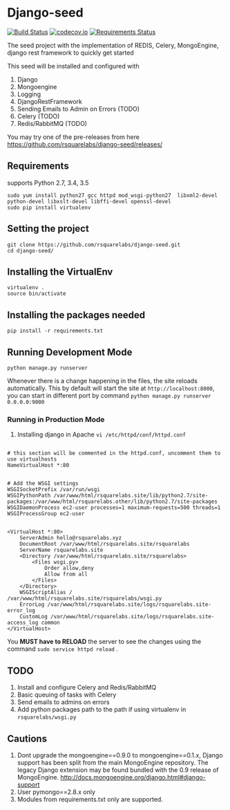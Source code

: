 # Django-seed


[![Build Status](https://api.travis-ci.org/rsquarelabs/django-seed.svg)](https://travis-ci.org/mozilla/kuma)
[![codecov.io](https://codecov.io/github/rsquarelabs/django-seed/coverage.svg?branch=master)](https://codecov.io/github/rsquarelabs/django-seed?branch=master)
[![Requirements Status](https://requires.io/github/rsquarelabs/django-seed/requirements.svg?branch=master)](https://requires.io/github/rsquarelabs/django-seed/requirements/?branch=master)

The seed project with the implementation of REDIS, Celery, MongoEngine, django rest framework to quickly get started 


This seed will be installed and configured with

1. Django
2. Mongoengine
3. Logging 
4. DjangoRestFramework
5. Sending Emails to Admin on Errors (TODO)
6. Celery (TODO)
7. Redis/RabbitMQ (TODO)
 
 
You may try one of the pre-releases from here https://github.com/rsquarelabs/django-seed/releases/
 
## Requirements 

supports Python 2.7, 3.4, 3.5
```
sudo yum install python27 gcc httpd mod_wsgi-python27  libxml2-devel python-devel libxslt-devel libffi-devel openssl-devel
sudo pip install virtualenv
```

## Setting the project
```
git clone https://github.com/rsquarelabs/django-seed.git
cd django-seed/
```

## Installing the VirtualEnv
```
virtualenv . 
source bin/activate
```

## Installing the packages needed
```
pip install -r requirements.txt
```

## Running Development Mode
```
python manage.py runserver
```
Whenever there is a change happening in the files, the site reloads automatically. This by default will start the site at `http://localhost:8000`, you can start in different port by command `python manage.py runserver 0.0.0.0:9000`


### Running in Production Mode 

1. Installing django in Apache
`vi /etc/httpd/conf/httpd.conf `
```

# this section will be commented in the httpd.conf, uncomment them to use virtualhosts
NameVirtualHost *:80


# Add the WSGI settings
WSGISocketPrefix /var/run/wsgi
WSGIPythonPath /var/www/html/rsquarelabs.site/lib/python2.7/site-packages:/var/www/html/rsquarelabs.other/lib/python2.7/site-packages
WSGIDaemonProcess ec2-user processes=1 maximum-requests=500 threads=1
WSGIProcessGroup ec2-user


<VirtualHost *:80>
    ServerAdmin hello@rsquarelabs.xyz
    DocumentRoot /var/www/html/rsquarelabs.site/rsquarelabs
    ServerName rsquarelabs.site
    <Directory /var/www/html/rsquarelabs.site/rsquarelabs>
        <Files wsgi.py>
            Order allow,deny
            Allow from all
        </Files>
    </Directory>
    WSGIScriptAlias / /var/www/html/rsquarelabs.site/rsquarelabs/wsgi.py
    ErrorLog /var/www/html/rsquarelabs.site/logs/rsquarelabs.site-error_log
    CustomLog /var/www/html/rsquarelabs.site/logs/rsquarelabs.site-access_log common
</VirtualHost>
```

You **MUST have to RELOAD** the server to see the changes using the command `sudo service httpd reload` .


## TODO
1. Install and configure Celery and Redis/RabbitMQ 
2. Basic queuing of tasks with Celery
3. Send emails to admins on errors 
4. Add python packages path to the path if using virtualenv in `rsquarelabs/wsgi.py`


## Cautions 
1. Dont upgrade the mongoengine==0.9.0  to mongoengine==0.1.x, Django support has been split from the main MongoEngine repository. The legacy Django extension may be found bundled with the 0.9 release of MongoEngine. http://docs.mongoengine.org/django.html#django-support
2. User pymongo==2.8.x only 
3. Modules from requirements.txt only are supported. 


